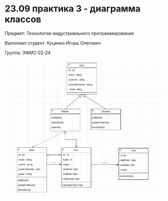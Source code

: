 # 23.09 практика 3 - диаграмма классов

Предмет: Технологии индустриального программирования

Выполнил студент: Куценко Игорь Олегович

Группа: ЭФМО 02-24

![Image alt](./classDiagram.png)
